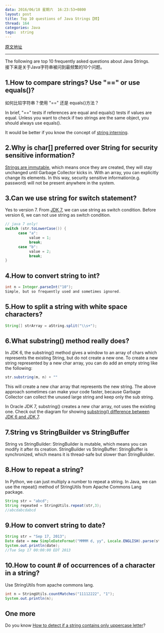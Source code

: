 ```yaml
---
data: 2016/06/18 星期六  16:23:53+0800
layout: post
title: Top 10 questions of Java Strings【转】
thread: 164
categories: Java
tags:  string
---
```



[原文地址](http://www.programcreek.com/2013/09/top-10-faqs-of-java-strings/)

------

The following are top 10 frequently asked questions about Java Strings.  
接下来是关于Java字符串被问到最频繁的10个问题。

1.How to compare strings? Use "==" or use equals()?
------
如何比较字符串？使用 "==" 还是 equals()方法？

In brief, "==" tests if references are equal and equals() tests if values are equal. Unless you want to check if two strings are the same object, you should always use equals().

It would be better if you know the concept of [string interning](http://www.programcreek.com/2013/04/why-string-is-immutable-in-java/).

2.Why is char[] preferred over String for security sensitive information?
------

[Strings are immutable](http://www.programcreek.com/2009/02/diagram-to-show-java-strings-immutability/), which means once they are created, they will stay unchanged until Garbage Collector kicks in. With an array, you can explicitly change its elements. In this way, security sensitive information(e.g. password) will not be present anywhere in the system.

3.Can we use string for switch statement?
------

Yes to version 7. From [JDK 7](http://openjdk.java.net/projects/jdk7/features/), we can use string as switch condition. Before version 6, we can not use string as switch condition.

```java
// java 7 only!
switch (str.toLowerCase()) {
      case "a":
           value = 1;
           break;
      case "b":
           value = 2;
           break;
}
```

4.How to convert string to int?
------

```java
int n = Integer.parseInt("10");
Simple, but so frequently used and sometimes ignored.
```

5.How to split a string with white space characters?
------

```java
String[] strArray = aString.split("\\s+");
```

6.What substring() method really does?
------

In JDK 6, the substring() method gives a window to an array of chars which represents the existing String, but do not create a new one. To create a new string represented by a new char array, you can do add an empty string like the following:

```java
str.substring(m, n) + ""
```

This will create a new char array that represents the new string. The above approach sometimes can make your code faster, because Garbage Collector can collect the unused large string and keep only the sub string.

In Oracle JDK 7, substring() creates a new char array, not uses the existing one. Check out the diagram for showing [substring() difference between JDK 6 and JDK 7](http://www.programcreek.com/2013/09/the-substring-method-in-jdk-6-and-jdk-7/).

7.String vs StringBuilder vs StringBuffer
------

String vs StringBuilder: StringBuilder is mutable, which means you can modify it after its creation.
StringBuilder vs StringBuffer: StringBuffer is synchronized, which means it is thread-safe but slower than StringBuilder.

8.How to repeat a string?
------

In Python, we can just multiply a number to repeat a string. In Java, we can use the repeat() method of StringUtils from Apache Commons Lang package.

```java
String str = "abcd";
String repeated = StringUtils.repeat(str,3);
//abcdabcdabcd
```

9.How to convert string to date?
------

```java
String str = "Sep 17, 2013";
Date date = new SimpleDateFormat("MMMM d, yy", Locale.ENGLISH).parse(str);
System.out.println(date);
//Tue Sep 17 00:00:00 EDT 2013
```

10.How to count # of occurrences of a character in a string?
------
Use StringUtils from apache commons lang.

```java
int n = StringUtils.countMatches("11112222", "1");
System.out.println(n);
```

One more
------

Do you know [How to detect if a string contains only uppercase letter](http://www.programcreek.com/2011/04/a-method-to-detect-if-string-contains-1-uppercase-letter-in-java/)?
